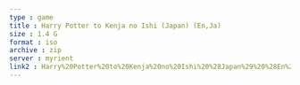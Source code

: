 ```yaml
---
type : game
title : Harry Potter to Kenja no Ishi (Japan) (En,Ja)
size : 1.4 G
format : iso
archive : zip
server : myrient
link2 : Harry%20Potter%20to%20Kenja%20no%20Ishi%20%28Japan%29%20%28En%2CJa%29
---
```

